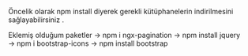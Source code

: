 

Öncelik olarak npm install diyerek gerekli kütüphanelerin indirilmesini sağlayabilirsiniz . 

Eklemiş olduğum paketler ->  npm i ngx-pagination
                          ->  npm install jquery  
                            ->  npm i bootstrap-icons
                              -> npm install bootstrap 
